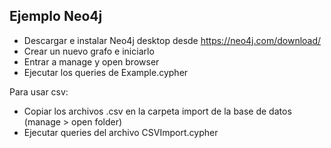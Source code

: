 ## Ejemplo Neo4j

* Descargar e instalar Neo4j desktop desde https://neo4j.com/download/
* Crear un nuevo grafo e iniciarlo
* Entrar a manage y open browser
* Ejecutar los queries de Example.cypher

Para usar csv:
* Copiar los archivos .csv en la carpeta import de la base de datos (manage > open folder)
* Ejecutar queries del archivo CSVImport.cypher
